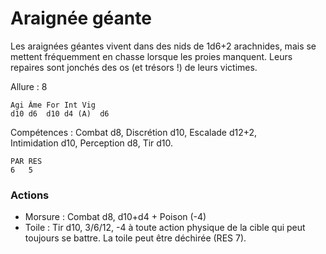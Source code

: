 
# Araignée géante
Les araignées géantes vivent dans des nids de 1d6+2 arachnides, mais se mettent fréquemment en chasse lorsque les proies manquent. Leurs repaires sont jonchés des os (et trésors !) de leurs victimes.

Allure : 8

	Agi	Âme	For	Int	Vig
	d10	d6	d10	d4 (A)	d6

Compétences : Combat d8, Discrétion d10, Escalade d12+2, Intimidation d10, Perception d8, Tir d10.

	PAR	RES
	6	5

### Actions
- Morsure : Combat d8, d10+d4 + Poison (-4)
- Toile : Tir d10, 3/6/12, -4 à toute action physique de la cible qui peut toujours se battre. La toile peut être déchirée (RES 7).
